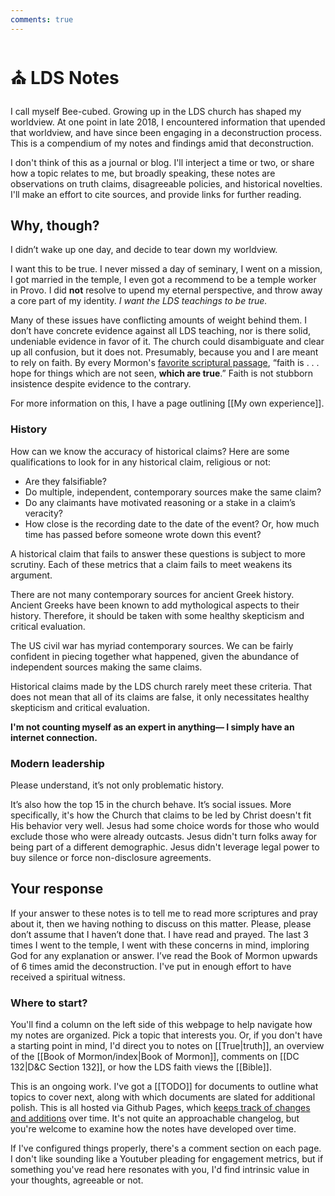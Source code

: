 ```yaml
---
comments: true
---
```

# ⛪ LDS Notes

I call myself Bee-cubed. Growing up in the LDS church has shaped my worldview. At one point in late 2018, I encountered information that upended that worldview, and have since been engaging in a deconstruction process. This is a compendium of my notes and findings amid that deconstruction.

I don't think of this as a journal or blog. I'll interject a time or two, or share how a topic relates to me, but broadly speaking, these notes are observations on truth claims, disagreeable policies, and historical novelties. I'll make an effort to cite sources, and provide links for further reading.

## Why, though?
I didn’t wake up one day, and decide to tear down my worldview.

I want this to be true. I never missed a day of seminary, I went on a mission, I got married in the temple, I even got a recommend to be a temple worker in Provo. I did **not** resolve to upend my eternal perspective, and throw away a core part of my identity. *I want the LDS teachings to be true.*

Many of these issues have conflicting amounts of weight behind them. I don’t have concrete evidence against all LDS teaching, nor is there solid, undeniable evidence in favor of it. The church could disambiguate and clear up all confusion, but it does not. Presumably, because you and I are meant to rely on faith. By every Mormon's [favorite scriptural passage](https://www.churchofjesuschrist.org/study/scriptures/bofm/alma/32?lang=eng&id=p21#p21), “faith is . . . hope for things which are not seen, **which are true**.” Faith is not stubborn insistence despite evidence to the contrary.

For more information on this, I have a page outlining [[My own experience]].
### History

How can we know the accuracy of historical claims? Here are some qualifications to look for in any historical claim, religious or not:

- Are they falsifiable?
- Do multiple, independent, contemporary sources make the same claim?
- Do any claimants have motivated reasoning or a stake in a claim’s veracity?
- How close is the recording date to the date of the event? Or, how much time has passed before someone wrote down this event?

A historical claim that fails to answer these questions is subject to more scrutiny. Each of these metrics that a claim fails to meet weakens its argument.

There are not many contemporary sources for ancient Greek history. Ancient Greeks have been known to add mythological aspects to their history. Therefore, it should be taken with some healthy skepticism and critical evaluation.

The US civil war has myriad contemporary sources. We can be fairly confident in piecing together what happened, given the abundance of independent sources making the same claims.

Historical claims made by the LDS church rarely meet these criteria. That does not mean that all of its claims are false, it only necessitates healthy skepticism and critical evaluation.

**I'm not counting myself as an expert in anything— I simply have an internet connection.**

### Modern leadership
Please understand, it’s not only problematic history.

It’s also how the top 15 in the church behave. It’s social issues. More specifically, it's how the Church that claims to be led by Christ doesn't fit His behavior very well. Jesus had some choice words for those who would exclude those who were already outcasts. Jesus didn't turn folks away for being part of a different demographic. Jesus didn't leverage legal power to buy silence or force non-disclosure agreements.

## Your response
If your answer to these notes is to tell me to read more scriptures and pray about it, then we having nothing to discuss on this matter. Please, please don’t assume that I haven’t done that. I have read and prayed. The last 3 times I went to the temple, I went with these concerns in mind, imploring God for any explanation or answer. I’ve read the Book of Mormon upwards of 6 times amid the deconstruction. I've put in enough effort to have received a spiritual witness. 

### Where to start?

You'll find a column on the left side of this webpage to help navigate how my notes are organized. Pick a topic that interests you. Or, if you don't have a starting point in mind, I'd direct you to notes on [[True|truth]], an overview of the [[Book of Mormon/index|Book of Mormon]], comments on [[DC 132|D&C Section 132]], or how the LDS faith views the [[Bible]].

This is an ongoing work. I've got a [[TODO]] for documents to outline what topics to cover next, along with which documents are slated for additional polish. This is all hosted via Github Pages, which [keeps track of changes and additions](https://github.com/b3-exmo/b3-exmo.github.io/commits/main/) over time. It's not quite an approachable changelog, but you're welcome to examine how the notes have developed over time.

If I've configured things properly, there's a comment section on each page. I don't like sounding like a Youtuber pleading for engagement metrics, but if something you've read here resonates with you, I'd find intrinsic value in your thoughts, agreeable or not.